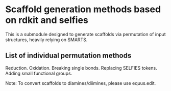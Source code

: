 # Scaffold generation methods based on rdkit and selfies

This is a submodule designed to generate scaffolds via permutation of input structures, heavily relying on SMARTS.

## List of individual permutation methods
Reduction.
Oxidation.
Breaking single bonds.
Replacing SELFIES tokens.
Adding small functional groups.

Note:
To convert scaffolds to diamines/diimines, please use equus.edit.
